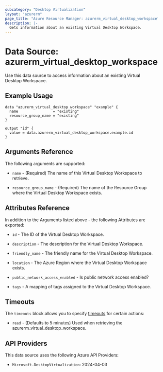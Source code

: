 ```yaml
---
subcategory: "Desktop Virtualization"
layout: "azurerm"
page_title: "Azure Resource Manager: azurerm_virtual_desktop_workspace"
description: |-
  Gets information about an existing Virtual Desktop Workspace.
---
```


# Data Source: azurerm_virtual_desktop_workspace

Use this data source to access information about an existing Virtual Desktop Workspace.

## Example Usage

```hcl
data "azurerm_virtual_desktop_workspace" "example" {
  name                = "existing"
  resource_group_name = "existing"
}

output "id" {
  value = data.azurerm_virtual_desktop_workspace.example.id
}
```

## Arguments Reference

The following arguments are supported:

* `name` - (Required) The name of this Virtual Desktop Workspace to retrieve.

* `resource_group_name` - (Required) The name of the Resource Group where the Virtual Desktop Workspace exists.

## Attributes Reference

In addition to the Arguments listed above - the following Attributes are exported: 

* `id` - The ID of the Virtual Desktop Workspace.

* `description` - The description for the Virtual Desktop Workspace.

* `friendly_name` - The friendly name for the Virtual Desktop Workspace.

* `location` - The Azure Region where the Virtual Desktop Workspace exists.

* `public_network_access_enabled` - Is public network access enabled?

* `tags` - A mapping of tags assigned to the Virtual Desktop Workspace.

## Timeouts

The `timeouts` block allows you to specify [timeouts](https://www.terraform.io/language/resources/syntax#operation-timeouts) for certain actions:

* `read` - (Defaults to 5 minutes) Used when retrieving the azurerm_virtual_desktop_workspace.

## API Providers
<!-- This section is generated, changes will be overwritten -->
This data source uses the following Azure API Providers:

* `Microsoft.DesktopVirtualization`: 2024-04-03
